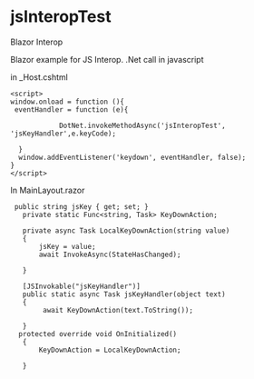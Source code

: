 # jsInteropTest
Blazor Interop

Blazor example for JS Interop.
.Net call in javascript

in _Host.cshtml

```
<script>
window.onload = function (){
 eventHandler = function (e){
         
            DotNet.invokeMethodAsync('jsInteropTest', 'jsKeyHandler',e.keyCode);
        
  }
  window.addEventListener('keydown', eventHandler, false);
}
</script>
 ```
 
 In MainLayout.razor
 ```
  public string jsKey { get; set; }
    private static Func<string, Task> KeyDownAction;

    private async Task LocalKeyDownAction(string value)
    {
        jsKey = value;    
        await InvokeAsync(StateHasChanged); 

    }

    [JSInvokable("jsKeyHandler")]
    public static async Task jsKeyHandler(object text)
    {
         await KeyDownAction(text.ToString());
    
    }
   protected override void OnInitialized()
    {
        KeyDownAction = LocalKeyDownAction;
  
    }
 ```
 
 ```
 
 ```
